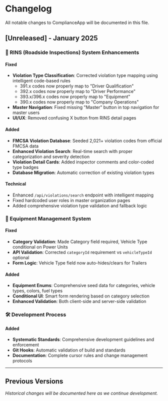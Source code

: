 # Changelog

All notable changes to ComplianceApp will be documented in this file.

## [Unreleased] - January 2025

### 🎯 RINS (Roadside Inspections) System Enhancements

#### Fixed
- **Violation Type Classification**: Corrected violation type mapping using intelligent code-based rules
  - 391.x codes now properly map to "Driver Qualification"
  - 392.x codes now properly map to "Driver Performance"  
  - 393.x/396.x codes now properly map to "Equipment"
  - 390.x codes now properly map to "Company Operations"
- **Master Navigation**: Fixed missing "Master" button in top navigation for master users
- **UI/UX**: Removed confusing X button from RINS detail pages

#### Added
- **FMCSA Violation Database**: Seeded 2,021+ violation codes from official FMCSA data
- **Enhanced Violation Search**: Real-time search with proper categorization and severity detection
- **Violation Detail Cards**: Added inspector comments and color-coded type badges
- **Database Migration**: Automatic correction of existing violation types

#### Technical
- Enhanced `/api/violations/search` endpoint with intelligent mapping
- Fixed hardcoded user roles in master organization pages
- Added comprehensive violation type validation and fallback logic

### 🔧 Equipment Management System

#### Fixed
- **Category Validation**: Made Category field required, Vehicle Type conditional on Power Units
- **API Validation**: Corrected `categoryId` requirement vs `vehicleTypeId` optional
- **Form Logic**: Vehicle Type field now auto-hides/clears for Trailers

#### Added
- **Equipment Enums**: Comprehensive seed data for categories, vehicle types, colors, fuel types
- **Conditional UI**: Smart form rendering based on category selection
- **Enhanced Validation**: Both client-side and server-side validation

### 🛠 Development Process

#### Added
- **Systematic Standards**: Comprehensive development guidelines and enforcement
- **Git Hooks**: Automatic validation of build and standards
- **Documentation**: Complete cursor rules and change management protocols

---

## Previous Versions

*Historical changes will be documented here as we continue development.* 